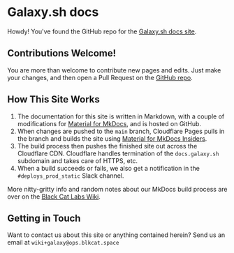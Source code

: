 # Galaxy.sh docs
Howdy! You've found the GitHub repo for the [Galaxy.sh docs site](https://docs.galaxy.sh/).

## Contributions Welcome!
You are more than welcome to contribute new pages and edits. Just make your changes, and then open a Pull Request on the [GitHub repo](https://github.com/galaxy-sh/docs).

## How This Site Works
1.  The documentation for this site is written in Markdown, with a couple of modifications for [Material for MkDocs](https://squidfunk.github.io/mkdocs-material/), and is hosted on GitHub.
2.  When changes are pushed to the `main` branch, Cloudflare Pages pulls in the branch and builds the site using [Material for MkDocs Insiders](https://squidfunk.github.io/mkdocs-material/insiders/).
3.  The build process then pushes the finished site out across the Cloudflare CDN. Cloudflare handles termination of the `docs.galaxy.sh` subdomain and takes care of HTTPS, etc.
4.  When a build succeeds or fails, we also get a notification in the `#deploys_prod_static` Slack channel.
  
More nitty-gritty info and random notes about our MkDocs build process are over on the [Black Cat Labs Wiki](https://wiki.blackcatlabs.dev/meta/mkdocs/).

## Getting in Touch
Want to contact us about this site or anything contained herein? Send us an email at `wiki+galaxy@ops.blkcat.space`